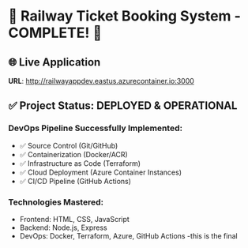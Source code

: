 # 🚆 Railway Ticket Booking System - COMPLETE! 🎉

## 🌐 Live Application
**URL**: http://railwayappdev.eastus.azurecontainer.io:3000

## ✅ Project Status: DEPLOYED & OPERATIONAL

### DevOps Pipeline Successfully Implemented:
- ✅ Source Control (Git/GitHub)
- ✅ Containerization (Docker/ACR)  
- ✅ Infrastructure as Code (Terraform)
- ✅ Cloud Deployment (Azure Container Instances)
- ✅ CI/CD Pipeline (GitHub Actions)

### Technologies Mastered:
- Frontend: HTML, CSS, JavaScript
- Backend: Node.js, Express
- DevOps: Docker, Terraform, Azure, GitHub Actions
-this is the final    
    
 